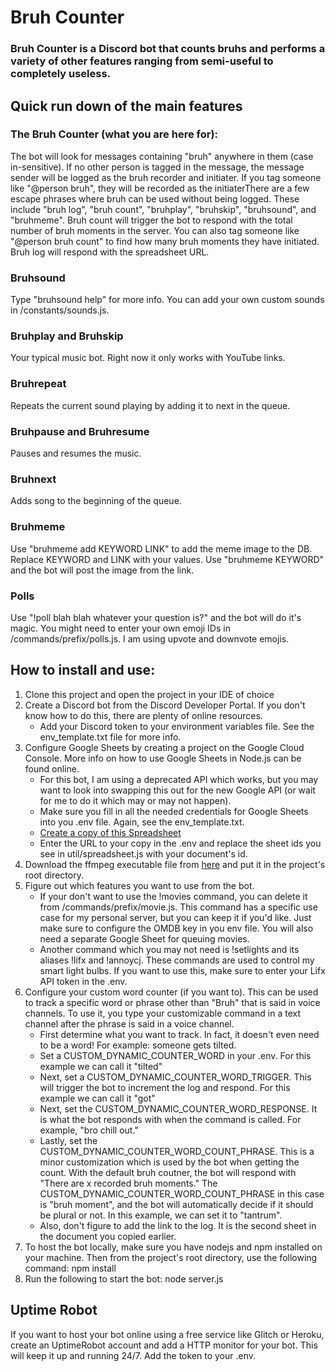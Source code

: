 # Bruh Counter

### Bruh Counter is a Discord bot that counts bruhs and performs a variety of other features ranging from semi-useful to completely useless.

## Quick run down of the main features

### The Bruh Counter (what you are here for):

The bot will look for messages containing "bruh" anywhere in them (case in-sensitive). If no other person is tagged in the message,
the message sender will be logged as the bruh recorder and initiater. If you tag someone like "@person bruh", they will be recorded as 
the initiaterThere are a few escape phrases where bruh can be used without being logged. These include "bruh log", "bruh count", "bruhplay",
"bruhskip", "bruhsound", and "bruhmeme". Bruh count will trigger the bot to respond with the total number of bruh moments in the server. 
You can also tag someone like "@person bruh count" to find how many bruh moments they have initiated. Bruh log will respond with the spreadsheet URL.

### Bruhsound

Type "bruhsound help" for more info. You can add your own custom sounds in /constants/sounds.js.

### Bruhplay and Bruhskip

Your typical music bot. Right now it only works with YouTube links.

### Bruhrepeat

Repeats the current sound playing by adding it to next in the queue.

### Bruhpause and Bruhresume

Pauses and resumes the music.

### Bruhnext

Adds song to the beginning of the queue.

### Bruhmeme

Use "bruhmeme add KEYWORD LINK" to add the meme image to the DB. Replace KEYWORD and LINK with your values.
Use "bruhmeme KEYWORD" and the bot will post the image from the link.

### Polls

Use "!poll blah blah whatever your question is?" and the bot will do it's magic. You might need to enter your own emoji IDs in /commands/prefix/polls.js.
I am using upvote and downvote emojis.

## How to install and use:

1. Clone this project and open the project in your IDE of choice
2. Create a Discord bot from the Discord Developer Portal. If you don't know how to do this, there are plenty of online resources.
    - Add your Discord token to your environment variables file. See the env\_template.txt file for more info.
3. Configure Google Sheets by creating a project on the Google Cloud Console. More info on how to use Google Sheets in Node.js can
    be found online.
    - For this bot, I am using a deprecated API which works, but you may want to look into swapping this out for the new
    Google API (or wait for me to do it which may or may not happen).
    - Make sure you fill in all the needed credentials for Google Sheets into you .env file. Again, see the env\_template.txt.
    - [Create a copy of this Spreadsheet](https://docs.google.com/spreadsheets/d/1MUZcKztlf3qGp23CcdMSAcIgS4h8Plg-AO14D7Q5g6M/edit?usp=sharing)
    - Enter the URL to your copy in the .env and replace the sheet ids you see in util/spreadsheet.js with your document's id.
4. Download the ffmpeg executable file from [here](https://ffmpeg.org/download.html) and put it in the project's root directory.
5. Figure out which features you want to use from the bot.
    - If your don't want to use the !movies command, you can delete it from /commands/prefix/movie.js. This command has a specific use case 
    for my personal server, but you can keep it if you'd like. Just make sure to configure the OMDB key in you env file. You will also need a
    separate Google Sheet for queuing movies.
    - Another command which you may not need is !setlights and its aliases !lifx and !annoycj. These commands are used to control my smart
    light bulbs. If you want to use this, make sure to enter your Lifx API token in the .env.
6. Configure your custom word counter (if you want to). This can be used to track a specific word or phrase other than "Bruh" that is said in voice channels.
    To use it, you type your customizable command in a text channel after the phrase is said in a voice channel.
    - First determine what you want to track. In fact, it doesn't even need to be a word! For example: someone gets tilted.
    - Set a CUSTOM\_DYNAMIC\_COUNTER\_WORD in your .env. For this example we can call it "tilted"
    - Next, set a CUSTOM\_DYNAMIC\_COUNTER\_WORD\_TRIGGER. This will trigger the bot to increment the log and respond. For this example we can call it "got"
    - Next, set the CUSTOM\_DYNAMIC\_COUNTER\_WORD\_RESPONSE. It is what the bot responds with when the command is called. For example, "bro chill out."
    - Lastly, set the CUSTOM\_DYNAMIC\_COUNTER\_WORD\_COUNT\_PHRASE. This is a minor customization which is used by the bot when getting the count.
    With the default bruh coutner, the bot will respond with "There are x recorded bruh moments." The CUSTOM\_DYNAMIC\_COUNTER\_WORD\_COUNT\_PHRASE in this case
    is "bruh moment", and the bot will automatically decide if it should be plural or not. In this example, we can set it to "tantrum".
    - Also, don't figure to add the link to the log. It is the second sheet in the document you copied earlier.
7. To host the bot locally, make sure you have nodejs and npm installed on your machine. Then from the project's root directory, use the following command: npm install
8. Run the following to start the bot: node server.js

## Uptime Robot

If you want to host your bot online using a free service like Glitch or Heroku, create an UptimeRobot account and add a HTTP monitor for your bot. This will keep it
up and running 24/7. Add the token to your .env.

